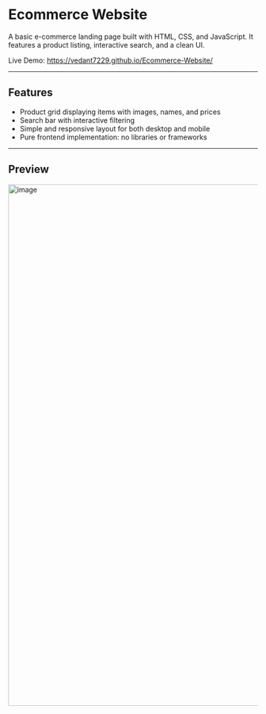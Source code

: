 # Ecommerce Website

A basic e-commerce landing page built with HTML, CSS, and JavaScript. It features a product listing, interactive search, and a clean UI.

Live Demo: https://vedant7229.github.io/Ecommerce-Website/

---

## Features

- Product grid displaying items with images, names, and prices  
- Search bar with interactive filtering  
- Simple and responsive layout for both desktop and mobile  
- Pure frontend implementation: no libraries or frameworks  

---

## Preview
<img width="1860" height="1053" alt="image" src="https://github.com/user-attachments/assets/4c7d5956-0015-479a-9266-43ad7471363b" />

